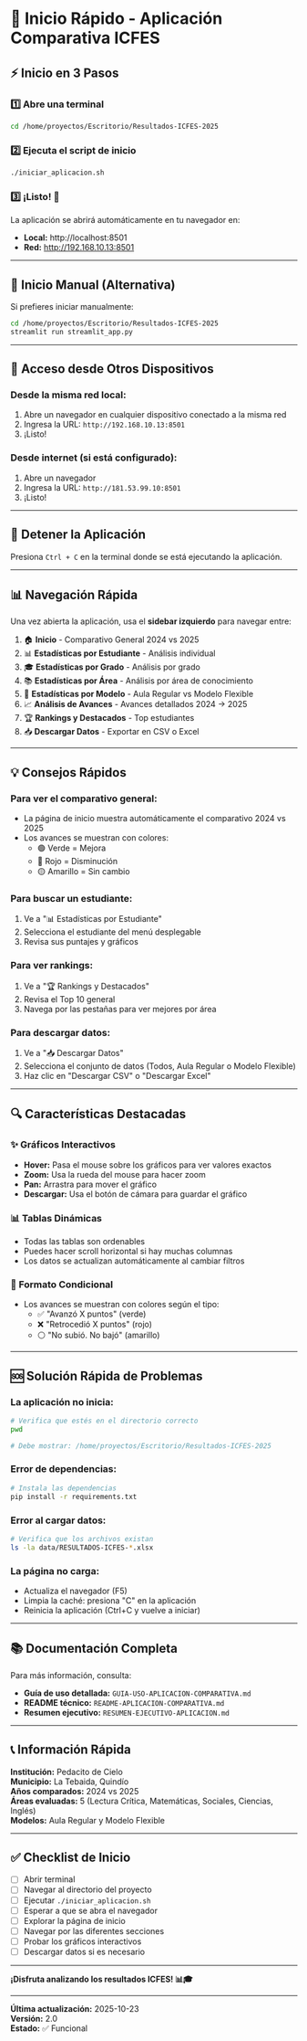 # 🚀 Inicio Rápido - Aplicación Comparativa ICFES

## ⚡ Inicio en 3 Pasos

### 1️⃣ Abre una terminal

```bash
cd /home/proyectos/Escritorio/Resultados-ICFES-2025
```

### 2️⃣ Ejecuta el script de inicio

```bash
./iniciar_aplicacion.sh
```

### 3️⃣ ¡Listo! 🎉

La aplicación se abrirá automáticamente en tu navegador en:
- **Local:** http://localhost:8501
- **Red:** http://192.168.10.13:8501

---

## 🔧 Inicio Manual (Alternativa)

Si prefieres iniciar manualmente:

```bash
cd /home/proyectos/Escritorio/Resultados-ICFES-2025
streamlit run streamlit_app.py
```

---

## 📱 Acceso desde Otros Dispositivos

### Desde la misma red local:

1. Abre un navegador en cualquier dispositivo conectado a la misma red
2. Ingresa la URL: `http://192.168.10.13:8501`
3. ¡Listo!

### Desde internet (si está configurado):

1. Abre un navegador
2. Ingresa la URL: `http://181.53.99.10:8501`
3. ¡Listo!

---

## 🛑 Detener la Aplicación

Presiona `Ctrl + C` en la terminal donde se está ejecutando la aplicación.

---

## 📊 Navegación Rápida

Una vez abierta la aplicación, usa el **sidebar izquierdo** para navegar entre:

1. 🏠 **Inicio** - Comparativo General 2024 vs 2025
2. 📊 **Estadísticas por Estudiante** - Análisis individual
3. 🎓 **Estadísticas por Grado** - Análisis por grado
4. 📚 **Estadísticas por Área** - Análisis por área de conocimiento
5. 🏫 **Estadísticas por Modelo** - Aula Regular vs Modelo Flexible
6. 📈 **Análisis de Avances** - Avances detallados 2024 → 2025
7. 🏆 **Rankings y Destacados** - Top estudiantes
8. 📥 **Descargar Datos** - Exportar en CSV o Excel

---

## 💡 Consejos Rápidos

### Para ver el comparativo general:
- La página de inicio muestra automáticamente el comparativo 2024 vs 2025
- Los avances se muestran con colores:
  - 🟢 Verde = Mejora
  - 🔴 Rojo = Disminución
  - 🟡 Amarillo = Sin cambio

### Para buscar un estudiante:
1. Ve a "📊 Estadísticas por Estudiante"
2. Selecciona el estudiante del menú desplegable
3. Revisa sus puntajes y gráficos

### Para ver rankings:
1. Ve a "🏆 Rankings y Destacados"
2. Revisa el Top 10 general
3. Navega por las pestañas para ver mejores por área

### Para descargar datos:
1. Ve a "📥 Descargar Datos"
2. Selecciona el conjunto de datos (Todos, Aula Regular o Modelo Flexible)
3. Haz clic en "Descargar CSV" o "Descargar Excel"

---

## 🔍 Características Destacadas

### ✨ Gráficos Interactivos
- **Hover:** Pasa el mouse sobre los gráficos para ver valores exactos
- **Zoom:** Usa la rueda del mouse para hacer zoom
- **Pan:** Arrastra para mover el gráfico
- **Descargar:** Usa el botón de cámara para guardar el gráfico

### 📊 Tablas Dinámicas
- Todas las tablas son ordenables
- Puedes hacer scroll horizontal si hay muchas columnas
- Los datos se actualizan automáticamente al cambiar filtros

### 🎨 Formato Condicional
- Los avances se muestran con colores según el tipo:
  - ✅ "Avanzó X puntos" (verde)
  - ❌ "Retrocedió X puntos" (rojo)
  - ⚪ "No subió. No bajó" (amarillo)

---

## 🆘 Solución Rápida de Problemas

### La aplicación no inicia:
```bash
# Verifica que estés en el directorio correcto
pwd

# Debe mostrar: /home/proyectos/Escritorio/Resultados-ICFES-2025
```

### Error de dependencias:
```bash
# Instala las dependencias
pip install -r requirements.txt
```

### Error al cargar datos:
```bash
# Verifica que los archivos existan
ls -la data/RESULTADOS-ICFES-*.xlsx
```

### La página no carga:
- Actualiza el navegador (F5)
- Limpia la caché: presiona "C" en la aplicación
- Reinicia la aplicación (Ctrl+C y vuelve a iniciar)

---

## 📚 Documentación Completa

Para más información, consulta:

- **Guía de uso detallada:** `GUIA-USO-APLICACION-COMPARATIVA.md`
- **README técnico:** `README-APLICACION-COMPARATIVA.md`
- **Resumen ejecutivo:** `RESUMEN-EJECUTIVO-APLICACION.md`

---

## 📞 Información Rápida

**Institución:** Pedacito de Cielo  
**Municipio:** La Tebaida, Quindío  
**Años comparados:** 2024 vs 2025  
**Áreas evaluadas:** 5 (Lectura Crítica, Matemáticas, Sociales, Ciencias, Inglés)  
**Modelos:** Aula Regular y Modelo Flexible

---

## ✅ Checklist de Inicio

- [ ] Abrir terminal
- [ ] Navegar al directorio del proyecto
- [ ] Ejecutar `./iniciar_aplicacion.sh`
- [ ] Esperar a que se abra el navegador
- [ ] Explorar la página de inicio
- [ ] Navegar por las diferentes secciones
- [ ] Probar los gráficos interactivos
- [ ] Descargar datos si es necesario

---

**¡Disfruta analizando los resultados ICFES! 📊🎓**

---

**Última actualización:** 2025-10-23  
**Versión:** 2.0  
**Estado:** ✅ Funcional

